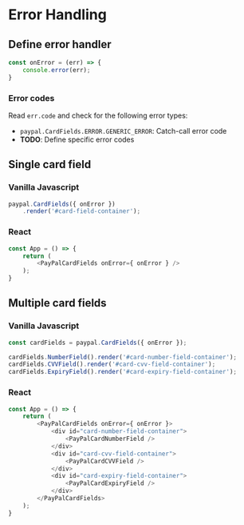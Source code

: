 # Error Handling

## Define error handler

```javascript
const onError = (err) => {
    console.error(err);
}
```

### Error codes

Read `err.code` and check for the following error types:

- `paypal.CardFields.ERROR.GENERIC_ERROR`: Catch-call error code
- __TODO__: Define specific error codes

## Single card field

### Vanilla Javascript

```javascript
paypal.CardFields({ onError })
    .render('#card-field-container');
```

### React

```javascript
const App = () => {
    return (
        <PayPalCardFields onError={ onError } />
    );
}
```

## Multiple card fields

### Vanilla Javascript

```javascript
const cardFields = paypal.CardFields({ onError });

cardFields.NumberField().render('#card-number-field-container');
cardFields.CVVField().render('#card-cvv-field-container');
cardFields.ExpiryField().render('#card-expiry-field-container');
```

### React

```javascript
const App = () => {
    return (
        <PayPalCardFields onError={ onError }>
            <div id="card-number-field-container">
                <PayPalCardNumberField />
            </div>
            <div id="card-cvv-field-container">
                <PayPalCardCVVField />
            </div>
            <div id="card-expiry-field-container">
                <PayPalCardExpiryField />
            </div>
        </PayPalCardFields>
    );
}
```
